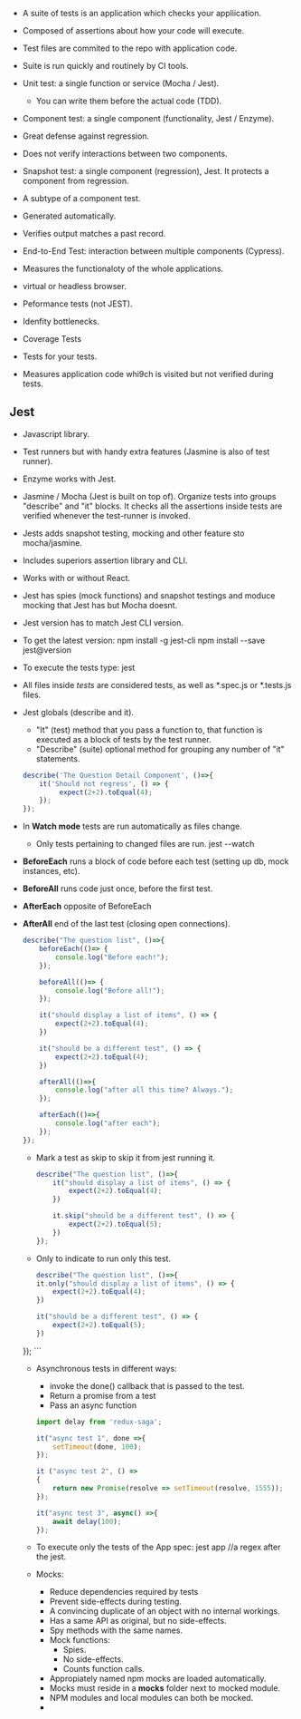 * A suite of tests is an application which checks your appliication.
* Composed of assertions about how your code will execute.
* Test files are commited to the repo with application code.
* Suite is run quickly and routinely by CI tools.
* Unit test: a single function or service (Mocha / Jest).
    - You can write them before the actual code (TDD).
    
* Component test: a single component (functionality, Jest / Enzyme).
 * Great defense against regression.
 * Does not verify interactions between two components.
* Snapshot test: a single component (regression), Jest. It protects a component from regression.
 * A subtype of a component test.
 * Generated automatically.
 * Verifies output matches a past record.
* End-to-End Test: interaction between multiple components (Cypress).
 * Measures the functionaloty of the whole applications.
 * virtual or headless browser.
* Peformance tests (not JEST). 
 * Idenfity bottlenecks.
* Coverage Tests
 * Tests for your tests.
 * Measures application code whi9ch is visited but not verified during tests. 

## Jest
 * Javascript library.
 * Test runners but with handy extra features (Jasmine is also of test runner).
 * Enzyme works with Jest.
 * Jasmine / Mocha (Jest is built on top of). Organize tests into groups "describe" and "it" blocks. It checks all the assertions inside tests are verified whenever the test-runner is invoked.
 *  Jests adds snapshot testing, mocking and other feature sto mocha/jasmine.
 * Includes superiors assertion library and CLI.
 * Works with or without React. 
 * Jest has spies (mock functions) and snapshot testings and moduce mocking that Jest has but Mocha doesnt. 
 * Jest version has to match Jest CLI version. 
 * To get the latest version:
    npm install -g jest-cli
    npm install --save jest@version

* To execute the tests type:
    jest

* All files inside _tests_ are considered tests, as well as *.spec.js or *.tests.js files.
* Jest globals (describe and it).
    * "It" (test) method that you pass a function to, that function is executed as a block of tests by the test runner.
    * "Describe" (suite) optional method for grouping any number of "it" statements.
    ```js
    describe('The Question Detail Component', ()=>{
        it('Should not regress', () => {
             expect(2+2).toEqual(4);
        });
    });
    ```
* In **Watch mode** tests are run automatically as files change.
    * Only tests pertaining to changed files are run.
    jest --watch
* **BeforeEach** runs a block of code before each test (setting up db, mock instances, etc).
* **BeforeAll** runs code just once, before the first test.
* **AfterEach** opposite of BeforeEach
* **AfterAll** end of the last test (closing open connections).

    ```js
    describe("The question list", ()=>{
        beforeEach(()=> {
            console.log("Before each!");
        });

        beforeAll(()=> {
            console.log("Before all!");
        });

        it("should display a list of items", () => {
            expect(2+2).toEqual(4);
        })

        it("should be a different test", () => {
            expect(2+2).toEqual(4);
        })

        afterAll(()=>{
            console.log("after all this time? Always.");
        });

        afterEach(()=>{
            console.log("after each");
        });
    });
    ```

    * Mark a test as skip to skip it from jest running it. 
        ```js
        describe("The question list", ()=>{
            it("should display a list of items", () => {
                expect(2+2).toEqual(4);
            })

            it.skip("should be a different test", () => {
                expect(2+2).toEqual(5);
            })
        });
        ```
    * Only to indicate to run only this test.
        ```js
        describe("The question list", ()=>{
        it.only("should display a list of items", () => {
            expect(2+2).toEqual(4);
        })

        it("should be a different test", () => {
            expect(2+2).toEqual(5);
        })
    });
        ```
    * Asynchronous tests in different ways:
        * invoke the done() callback that is passed to the test.
        * Return a promise from a test
        * Pass an async function

        ```js
        import delay from 'redux-saga';

        it("async test 1", done =>{
            setTimeout(done, 100);
        });

        it ("async test 2", () =>
        {
            return new Promise(resolve => setTimeout(resolve, 1555));
        });

        it("async test 3", async() =>{
            await delay(100);
        });
        ```
    * To execute only the tests of the App spec:
        jest app //a regex after the jest.
    * Mocks:
        * Reduce dependencies required by tests
        * Prevent side-effects during testing.
        * A convincing duplicate of an object with no internal workings.
        * Has a same API as original, but no side-effects.
        * Spy methods with the same names.
        * Mock functions:
            * Spies.
            * No side-effects.
            * Counts function calls.
        * Appropiately named npm mocks are loaded automatically.
        * Mocks must reside in a __mocks__ folder next to mocked module.
        * NPM modules and local modules can both be mocked.
        * 